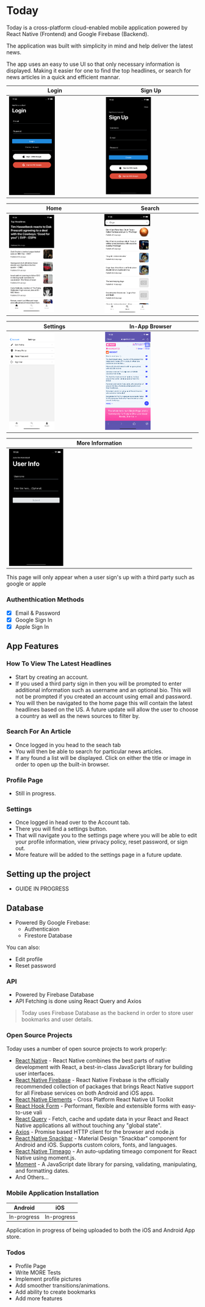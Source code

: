 # Today

Today is a cross-platform cloud-enabled mobile application powered by React Native (Frontend) and Google Firebase (Backend).

The application was built with simplicity in mind and help deliver the latest news. 

The app uses an easy to use UI so that only necessary information is displayed. Making it easier for one to find the top headlines, or search for news articles in a quick and efficient mannar. 

| Login                                      | Sign Up                                     |
| ------------------------------------------ | ------------------------------------------- |
| <img src="images/Login.png" width="50%" /> | <img src="images/SignUp.png" width="50%" /> |

| Home                                          | Search                                          |
| --------------------------------------------- | ----------------------------------------------- |
| <img src="images/Homepage.png" width="50%" /> | <img src="images/SearchPage.png" width="50%" /> |

| Settings                                          | In-App Browser                                      |
| ------------------------------------------------- | --------------------------------------------------- |
| <img src="images/SettingsPage.png" width="50%" /> | <img src="images/In-App-Browser.png" width="50%" /> |

| More Information                              |
| --------------------------------------------- |
| <img src="images/MoreInfo.png" width="30%" /> |
This page will only appear when a user sign's up with a third party such as google or apple

### Authenthication Methods
- [x] Email & Password
- [x] Google Sign In
- [x] Apple Sign In

## App Features

### How To View The Latest Headlines
  - Start by creating an account.
  - If you used a third party sign in then you will be prompted to enter additional information such as username and an optional bio. This will not be prompted if you created an account using email and password. 
  - You will then be navigated to the home page this will contain the latest headlines based on the US. A future update will allow the user to choose a country as well as the news sources to filter by.

### Search For An Article
- Once logged in you head to the seach tab
- You will then be able to search for particular news articles. 
- If any found a list will be displayed. Click on either the title or image in order to open up the built-in browser.
### Profile Page
- Still in progress.
### Settings
- Once logged in head over to the Account tab.
- There you will find a settings button. 
- That will navigate you to the settings page where you will be able to edit your profile information, view privacy policy, reset password, or sign out.
- More feature will be added to the settings page in a future update.


## Setting up the project
- GUIDE IN PROGRESS
## Database
  - Powered By Google Firebase:
    - Authenticaion
    - Firestore Database

You can also:
  - Edit profile
  - Reset password

### API
  - Powered by Firebase Database
  - API Fetching is done using React Query and Axios

>Today uses Firebase Database as the backend in order to store user bookmarks and user details. 

### Open Source Projects
Today uses a number of open source projects to work properly:

  - [React Native] - React Native combines the best parts of native development with React, a best-in-class JavaScript library for building user interfaces.
  - [React Native Firebase] - React Native Firebase is the officially recommended collection of packages that brings React Native support for all Firebase services on both Android and iOS apps.
  - [React Native Elements] - Cross Platform React Native UI Toolkit
  - [React Hook Form] - Performant, flexible and extensible forms with easy-to-use vali
  - [React Query] - Fetch, cache and update data in your React and React Native applications all without touching any "global state".
  - [Axios] - Promise based HTTP client for the browser and node.js
  - [React Native Snackbar] - Material Design "Snackbar" component for Android and iOS. Supports custom colors, fonts, and languages.
  - [React Native Timeago] - An auto-updating timeago component for React Native using moment.js.
  - [Moment] - A JavaScript date library for parsing, validating, manipulating, and formatting dates.
  - And Others...
### Mobile Application Installation

| Android     | iOS         |
| ----------- | ----------- |
| In-progress | In-progress |

Application in progress of being uploaded to both the iOS and Android App store.

### Todos
  - Profile Page 
  - Write MORE Tests
  - Implement profile pictures
  - Add smoother transitions/animations. 
  - Add ability to create bookmarks
  - Add more features

  [react native]: <https://reactnative.dev>
  [react native firebase]: <https://rnfirebase.io/>
  [react native elements]: <https://reactnativeelements.com/>
  [react hook form]: <https://react-hook-form.com/>
  [react query]: <https://react-query.tanstack.com/>
  [axios]: <https://github.com/axios/axios>
  [react native snackbar]: <https://github.com/cooperka/react-native-snackbar>
  [react native timeago]: <https://github.com/TylerLH/react-native-timeago>
  [moment]: <https://github.com/moment/moment>

  
